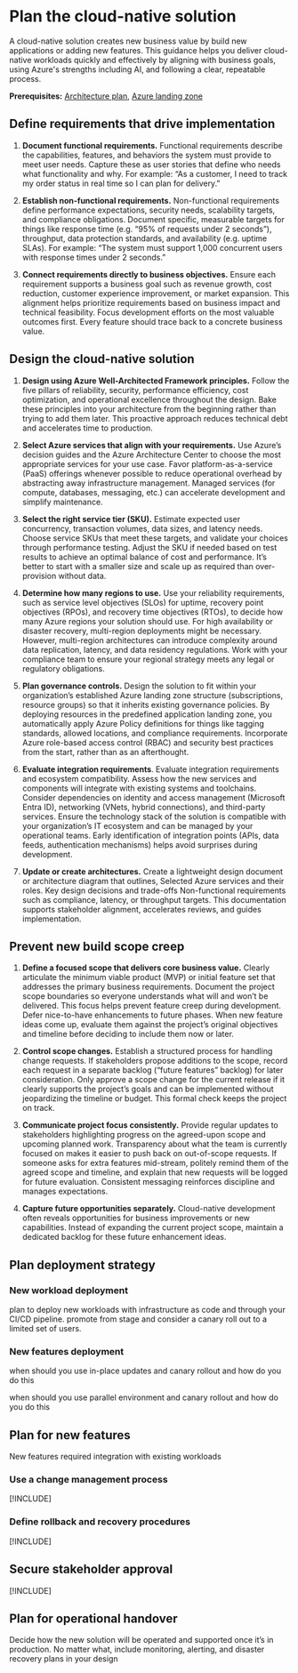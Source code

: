 # Plan the cloud-native solution

A cloud-native solution creates new business value by build new applications or adding new features. This guidance helps you deliver cloud-native workloads quickly and effectively by aligning with business goals, using Azure's strengths including AI, and following a clear, repeatable process.

**Prerequisites:** [Architecture plan](/azure/cloud-adoption-framework/plan/estimate-total-cost-of-ownership), [Azure landing zone](/azure/cloud-adoption-framework/ready)

## Define requirements that drive implementation

1. **Document functional requirements.** Functional requirements describe the capabilities, features, and behaviors the system must provide to meet user needs. Capture these as user stories that define who needs what functionality and why. For example: “As a customer, I need to track my order status in real time so I can plan for delivery.”

2. **Establish non-functional requirements.** Non-functional requirements define performance expectations, security needs, scalability targets, and compliance obligations. Document specific, measurable targets for things like response time (e.g. “95% of requests under 2 seconds”), throughput, data protection standards, and availability (e.g. uptime SLAs). For example: “The system must support 1,000 concurrent users with response times under 2 seconds.”

3. **Connect requirements directly to business objectives.** Ensure each requirement supports a business goal such as revenue growth, cost reduction, customer experience improvement, or market expansion. This alignment helps prioritize requirements based on business impact and technical feasibility. Focus development efforts on the most valuable outcomes first. Every feature should trace back to a concrete business value.

## Design the cloud-native solution

1. **Design using Azure Well-Architected Framework principles.** Follow the five pillars of reliability, security, performance efficiency, cost optimization, and operational excellence throughout the design. Bake these principles into your architecture from the beginning rather than trying to add them later. This proactive approach reduces technical debt and accelerates time to production.

1. **Select Azure services that align with your requirements.** Use Azure’s decision guides and the Azure Architecture Center to choose the most appropriate services for your use case. Favor platform-as-a-service (PaaS) offerings whenever possible to reduce operational overhead by abstracting away infrastructure management. Managed services (for compute, databases, messaging, etc.) can accelerate development and simplify maintenance.

1. **Select the right service tier (SKU).** Estimate expected user concurrency, transaction volumes, data sizes, and latency needs. Choose service SKUs that meet these targets, and validate your choices through performance testing. Adjust the SKU if needed based on test results to achieve an optimal balance of cost and performance. It’s better to start with a smaller size and scale up as required than over-provision without data.

1. **Determine how many regions to use.** Use your reliability requirements, such as service level objectives (SLOs) for uptime, recovery point objectives (RPOs), and recovery time objectives (RTOs), to decide how many Azure regions your solution should use. For high availability or disaster recovery, multi-region deployments might be necessary. However, multi-region architectures can introduce complexity around data replication, latency, and data residency regulations. Work with your compliance team to ensure your regional strategy meets any legal or regulatory obligations.

1. **Plan governance controls.** Design the solution to fit within your organization’s established Azure landing zone structure (subscriptions, resource groups) so that it inherits existing governance policies. By deploying resources in the predefined application landing zone, you automatically apply Azure Policy definitions for things like tagging standards, allowed locations, and compliance requirements. Incorporate Azure role-based access control (RBAC) and security best practices from the start, rather than as an afterthought.

1. **Evaluate integration requirements**. Evaluate integration requirements and ecosystem compatibility. Assess how the new services and components will integrate with existing systems and toolchains. Consider dependencies on identity and access management (Microsoft Entra ID), networking (VNets, hybrid connections), and third-party services. Ensure the technology stack of the solution is compatible with your organization’s IT ecosystem and can be managed by your operational teams. Early identification of integration points (APIs, data feeds, authentication mechanisms) helps avoid surprises during development.

1. **Update or create architectures.** Create a lightweight design document or architecture diagram that outlines, Selected Azure services and their roles. Key design decisions and trade-offs Non-functional requirements such as compliance, latency, or throughput targets. This documentation supports stakeholder alignment, accelerates reviews, and guides implementation.

## Prevent new build scope creep

1. **Define a focused scope that delivers core business value.** Clearly articulate the minimum viable product (MVP) or initial feature set that addresses the primary business requirements. Document the project scope boundaries so everyone understands what will and won’t be delivered. This focus helps prevent feature creep during development. Defer nice-to-have enhancements to future phases. When new feature ideas come up, evaluate them against the project’s original objectives and timeline before deciding to include them now or later.

1. **Control scope changes.**  Establish a structured process for handling change requests. If stakeholders propose additions to the scope, record each request in a separate backlog (“future features” backlog) for later consideration. Only approve a scope change for the current release if it clearly supports the project’s goals and can be implemented without jeopardizing the timeline or budget. This formal check keeps the project on track.

1. **Communicate project focus consistently.** Provide regular updates to stakeholders highlighting progress on the agreed-upon scope and upcoming planned work. Transparency about what the team is currently focused on makes it easier to push back on out-of-scope requests. If someone asks for extra features mid-stream, politely remind them of the agreed scope and timeline, and explain that new requests will be logged for future evaluation. Consistent messaging reinforces discipline and manages expectations.

1. **Capture future opportunities separately.** Cloud-native development often reveals opportunities for business improvements or new capabilities. Instead of expanding the current project scope, maintain a dedicated backlog for these future enhancement ideas.

## Plan deployment strategy

### New workload deployment

plan to deploy new workloads with infrastructure as code and through your CI/CD pipeline. promote from stage and consider a canary roll out to a limited set of users.

### New features deployment

when should you use in-place updates and canary rollout and how do you do this

when should you use parallel environment and canary rollout and how do you do this

## Plan for new features

New features required integration with existing workloads

### Use a change management process

[!INCLUDE]

### Define rollback and recovery procedures

[!INCLUDE]

## Secure stakeholder approval

[!INCLUDE]

## Plan for operational handover

Decide how the new solution will be operated and supported once it’s in production. No matter what, include monitoring, alerting, and disaster recovery plans in your design

